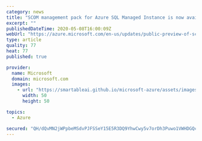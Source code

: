 ```yaml
---
category: news
title: "SCOM management pack for Azure SQL Managed Instance is now available"
excerpt: ""
publishedDateTime: 2020-05-08T16:00:09Z
webUrl: "https://azure.microsoft.com/en-us/updates/public-preview-of-scom-management-pack-for-sql-managed-instance-is-now-available/"
type: article
quality: 77
heat: 77
published: true

provider:
  name: Microsoft
  domain: microsoft.com
  images:
    - url: "https://smartableai.github.io/microsoft-azure/assets/images/organizations/microsoft.com-50x50.jpg"
      width: 50
      height: 50

topics:
  - Azure

secured: "QH/dQvMN2jWPpbeMSdvPJFSSeY15E5R3DQ9YhwCwy5v7orDh3Puwo1VWHDGQcqKOXO03Wpo6qUMbXMS1qqwHZmUP0mKChU9pfPZh1MWWU3kg155dhtn13AkMUpl7JOCM+5kjYI2/klqpugvEF5SdrKo2+qEu+k1pr2MyXJVXLDR/ZUreeZrSgqqsUMebwIqtckAemR0GTuCTedWig6DylOTXzBpE1OWbBDGV9smiyVvDHhrP1Sv/iLEv4C5ospz0TNBBuYIaozGXcNyA1HqlvGt8cBdzBYTUF7PEPnGHgNU6H5a4hfy+3mYestGK0ix9eGsZWFPrQFukAU8A8OJBUQ==;N3fYhwBN78q4acTObFunAQ=="
---
```


